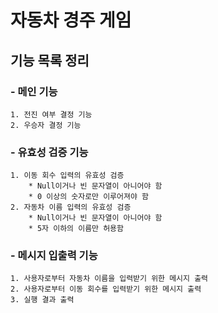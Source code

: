 # 자동차 경주 게임
## 기능 목록 정리
### - 메인 기능
    1. 전진 여부 결정 기능
    2. 우승자 결정 기능

### - 유효성 검증 기능
    1. 이동 회수 입력의 유효성 검증
        * Null이거나 빈 문자열이 아니어야 함
        * 0 이상의 숫자로만 이루어져야 함
    2. 자동차 이름 입력의 유효성 검증
        * Null이거나 빈 문자열이 아니어야 함
        * 5자 이하의 이름만 허용함

### - 메시지 입출력 기능
    1. 사용자로부터 자동차 이름을 입력받기 위한 메시지 출력
    2. 사용자로부터 이동 회수를 입력받기 위한 메시지 출력
    3. 실행 결과 출력
